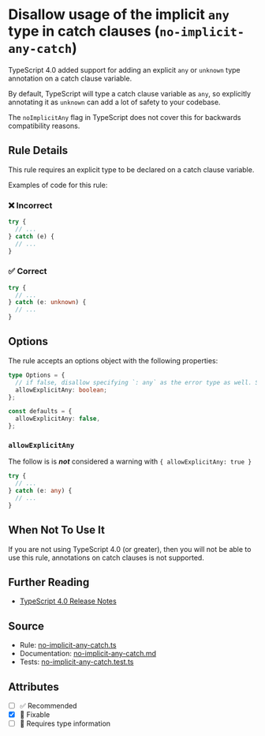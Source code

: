 # Disallow usage of the implicit `any` type in catch clauses (`no-implicit-any-catch`)

TypeScript 4.0 added support for adding an explicit `any` or `unknown` type annotation on a catch clause variable.

By default, TypeScript will type a catch clause variable as `any`, so explicitly annotating it as `unknown` can add a lot of safety to your codebase.

The `noImplicitAny` flag in TypeScript does not cover this for backwards compatibility reasons.

## Rule Details

This rule requires an explicit type to be declared on a catch clause variable.

Examples of code for this rule:

<!--tabs-->

### ❌ Incorrect

```ts
try {
  // ...
} catch (e) {
  // ...
}
```

### ✅ Correct

<!-- TODO: prettier currently removes the type annotations, re-enable this once prettier is updated -->
<!-- prettier-ignore-start -->

```ts
try {
  // ...
} catch (e: unknown) {
  // ...
}
```

<!-- prettier-ignore-end -->

## Options

The rule accepts an options object with the following properties:

```ts
type Options = {
  // if false, disallow specifying `: any` as the error type as well. See also `no-explicit-any`
  allowExplicitAny: boolean;
};

const defaults = {
  allowExplicitAny: false,
};
```

### `allowExplicitAny`

The follow is is **_not_** considered a warning with `{ allowExplicitAny: true }`

<!-- TODO: prettier currently removes the type annotations, re-enable this once prettier is updated -->
<!-- prettier-ignore-start -->

```ts
try {
  // ...
} catch (e: any) {
  // ...
}
```

<!-- prettier-ignore-end -->

## When Not To Use It

If you are not using TypeScript 4.0 (or greater), then you will not be able to use this rule, annotations on catch clauses is not supported.

## Further Reading

- [TypeScript 4.0 Release Notes](https://devblogs.microsoft.com/typescript/announcing-typescript-4-0/#unknown-on-catch)

## Source

- Rule: [no-implicit-any-catch.ts](https://github.com/typescript-eslint/typescript-eslint/blob/main/packages/eslint-plugin/src/rules/no-implicit-any-catch.ts)
- Documentation: [no-implicit-any-catch.md](https://github.com/typescript-eslint/typescript-eslint/blob/main/packages/eslint-plugin/docs/rules/no-implicit-any-catch.md)
- Tests: [no-implicit-any-catch.test.ts](https://github.com/typescript-eslint/typescript-eslint/blob/main/packages/eslint-plugin/tests/rules/no-implicit-any-catch.test.ts)

## Attributes

- [ ] ✅ Recommended
- [x] 🔧 Fixable
- [ ] 💭 Requires type information
